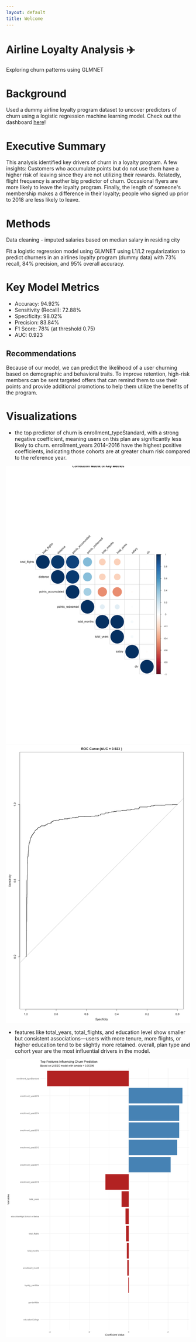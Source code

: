 ```yaml
---
layout: default
title: Welcome
---
```


# Airline Loyalty Analysis ✈️  
Exploring churn patterns using GLMNET

# Background

Used a dummy airline loyalty program dataset to uncover predictors of churn using a logistic regression machine learning model. Check out the dashboard [here](https://public.tableau.com/app/profile/alyssa.bueno/viz/ChurnPredictionsforAirlineLoyaltyProgram/Dashboard1#1)!

# Executive Summary
 
This analysis identified key drivers of churn in a loyalty program. A few insights: 
Customers who accumulate points but do not use them have a higher risk of leaving since they are not utilizing their rewards. Relatedly, flight frequency is another big predictor of churn. Occasional flyers are more likely to leave the loyalty program. Finally, the length of someone's membership makes a difference in their loyalty; people who signed up prior to 2018 are less likely to leave.

# Methods

Data cleaning - imputed salaries based on median salary in residing city

Fit a logistic regression model using GLMNET using L1/L2 regularization to predict churners in an airlines loyalty program (dummy data) with 73% recall, 84% precision, and 95% overall accuracy.

# Key Model Metrics

- Accuracy: 94.92%
- Sensitivity (Recall): 72.88%
- Specificity: 98.02%
- Precision: 83.84%
- F1 Score: 78% (at threshold 0.75)
- AUC: 0.923

## Recommendations

Because of our model, we can predict the likelihood of a user churning based on demographic and behavioral traits. To improve retention, high-risk members can be sent targeted offers that can remind them to use their points and provide additional promotions to help them utilize the benefits of the program.

# Visualizations

- the top predictor of churn is enrollment_typeStandard, with a strong negative coefficient, meaning users on this plan are significantly less likely to churn. enrollment_years 2014–2016 have the highest positive coefficients, indicating those cohorts are at greater churn risk compared to the reference year.

![Correlation](images/Corr.png)
![ROC](images/ROC.png)

- features like total_years, total_flights, and education level show smaller but consistent associations—users with more tenure, more flights, or higher education tend to be slightly more retained. overall, plan type and cohort year are the most influential drivers in the model.

![Features](images/features.png)